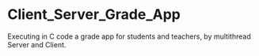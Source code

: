 # Client_Server_Grade_App
Executing in C code a grade app for students and teachers, by multithread Server and Client.
